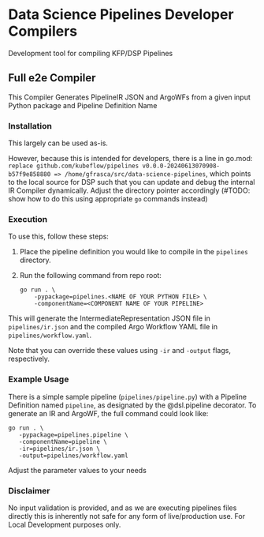 # Data Science Pipelines Developer Compilers

Development tool for compiling KFP/DSP Pipelines

## Full e2e Compiler

This Compiler Generates PipelineIR JSON and ArgoWFs from a given input Python package and Pipeline Definition Name


### Installation
This largely can be used as-is.

However, because this is intended for developers, there is a line in go.mod:
`replace github.com/kubeflow/pipelines v0.0.0-20240613070908-b57f9e858880 => /home/gfrasca/src/data-science-pipelines`, which points to the local source for DSP such that you can update and debug the internal IR Compiler dynamically.   Adjust the directory pointer accordingly (#TODO: show how to do this using appropriate `go` commands instead)

### Execution
 
To use this, follow these steps:
1. Place the pipeline definition you would like to compile in the `pipelines` directory.

2. Run the following command from repo root: 
    ```
    go run . \
        -pypackage=pipelines.<NAME OF YOUR PYTHON FILE> \
        -componentName=<COMPONENT NAME OF YOUR PIPELINE>
    ```


This will generate the IntermediateRepresentation JSON file in `pipelines/ir.json` and the compiled Argo Workflow YAML file in `pipelines/workflow.yaml`.  

Note that you can override these values using `-ir` and `-output` flags, respectively.


### Example Usage
There is a simple sample pipeline (`pipelines/pipeline.py`) with a Pipeline Definition named `pipeline`, as designated by the @dsl.pipeline decorator.  To generate an IR and ArgoWF, the full command could look like:

```
go run . \
   -pypackage=pipelines.pipeline \
   -componentName=pipeline \
   -ir=pipelines/ir.json \
   -output=pipelines/workflow.yaml
```

Adjust the parameter values to your needs


### Disclaimer
No input validation is provided, and as we are executing pipelines files directly this is inherently not safe for any form of live/production use.  For Local Development purposes only.
